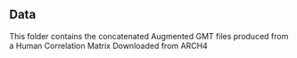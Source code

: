 ## Data 
This folder contains the concatenated Augmented GMT files produced from a Human Correlation Matrix Downloaded from ARCH4
